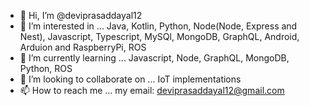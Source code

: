 - 👋 Hi, I’m @deviprasaddayal12
- 👀 I’m interested in ... Java, Kotlin, Python, Node(Node, Express and Nest), Javascript, Typescript, MySQl, MongoDB, GraphQL, Android, Arduion and RaspberryPi, ROS
- 🌱 I’m currently learning ... Javascript, Node, GraphQL, MongoDB, Python, ROS
- 💞️ I’m looking to collaborate on ... IoT implementations
- 📫 How to reach me ... my email: deviprasaddayal12@gmail.com

<!---
deviprasaddayal12/deviprasaddayal12 is a ✨ special ✨ repository because its `README.md` (this file) appears on your GitHub profile.
You can click the Preview link to take a look at your changes.
--->
